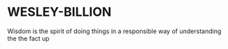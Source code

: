 # WESLEY-BILLION
Wisdom is the spirit of doing things in a responsible way of understanding the the fact up
